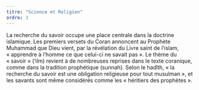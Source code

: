 ```yaml
---
titre: "Science et Religion"
ordre: 3
---
```


La recherche du savoir occupe une place centrale dans la doctrine islamique. Les premiers versets du Coran annoncent au Prophète Muhammad que Dieu vient, par la révélation du Livre saint de l’islam, «&nbsp;apprendre à l’homme ce que celui-ci ne savait pas&nbsp;». Le thème du «&nbsp;savoir&nbsp;» (‘ilm) revient à de nombreuses reprises dans le texte coranique, comme dans la tradition prophétique (sunnah). Selon le hadîth, «&nbsp;la recherche du savoir est une obligation religieuse pour tout musulman&nbsp;», et les savants sont même considérés comme les «&nbsp;héritiers des prophètes&nbsp;».